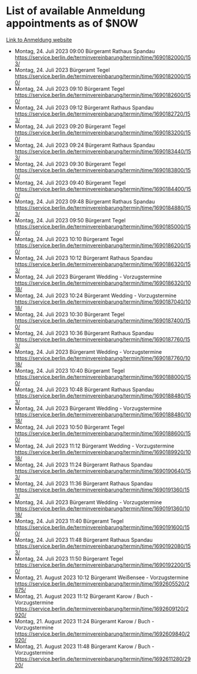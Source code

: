 # List of available Anmeldung appointments as of $NOW
[Link to Anmeldung website](https://service.berlin.de/terminvereinbarung/termin/tag.php?termin=1&anliegen[]=120686&dienstleisterlist=122210,122217,327316,122219,327312,122227,327314,122231,327346,122243,327348,122254,122252,329742,122260,329745,122262,329748,122271,327278,122273,327274,122277,327276,330436,122280,327294,122282,327290,122284,327292,122291,327270,122285,327266,122286,327264,122296,327268,150230,329760,122297,327286,122294,327284,122312,329763,122314,329775,122304,327330,122311,327334,122309,327332,317869,122281,327352,122279,329772,122283,122276,327324,122274,327326,122267,329766,122246,327318,122251,327320,122257,327322,122208,327298,122226,327300&herkunft=http%3A%2F%2Fservice.berlin.de%2Fdienstleistung%2F120686%2F)
- Montag, 24. Juli 2023 09:00 Bürgeramt Rathaus Spandau https://service.berlin.de/terminvereinbarung/termin/time/1690182000/153/
- Montag, 24. Juli 2023  Bürgeramt Tegel https://service.berlin.de/terminvereinbarung/termin/time/1690182000/150/
- Montag, 24. Juli 2023 09:10 Bürgeramt Tegel https://service.berlin.de/terminvereinbarung/termin/time/1690182600/150/
- Montag, 24. Juli 2023 09:12 Bürgeramt Rathaus Spandau https://service.berlin.de/terminvereinbarung/termin/time/1690182720/153/
- Montag, 24. Juli 2023 09:20 Bürgeramt Tegel https://service.berlin.de/terminvereinbarung/termin/time/1690183200/150/
- Montag, 24. Juli 2023 09:24 Bürgeramt Rathaus Spandau https://service.berlin.de/terminvereinbarung/termin/time/1690183440/153/
- Montag, 24. Juli 2023 09:30 Bürgeramt Tegel https://service.berlin.de/terminvereinbarung/termin/time/1690183800/150/
- Montag, 24. Juli 2023 09:40 Bürgeramt Tegel https://service.berlin.de/terminvereinbarung/termin/time/1690184400/150/
- Montag, 24. Juli 2023 09:48 Bürgeramt Rathaus Spandau https://service.berlin.de/terminvereinbarung/termin/time/1690184880/153/
- Montag, 24. Juli 2023 09:50 Bürgeramt Tegel https://service.berlin.de/terminvereinbarung/termin/time/1690185000/150/
- Montag, 24. Juli 2023 10:10 Bürgeramt Tegel https://service.berlin.de/terminvereinbarung/termin/time/1690186200/150/
- Montag, 24. Juli 2023 10:12 Bürgeramt Rathaus Spandau https://service.berlin.de/terminvereinbarung/termin/time/1690186320/153/
- Montag, 24. Juli 2023  Bürgeramt Wedding - Vorzugstermine https://service.berlin.de/terminvereinbarung/termin/time/1690186320/1018/
- Montag, 24. Juli 2023 10:24 Bürgeramt Wedding - Vorzugstermine https://service.berlin.de/terminvereinbarung/termin/time/1690187040/1018/
- Montag, 24. Juli 2023 10:30 Bürgeramt Tegel https://service.berlin.de/terminvereinbarung/termin/time/1690187400/150/
- Montag, 24. Juli 2023 10:36 Bürgeramt Rathaus Spandau https://service.berlin.de/terminvereinbarung/termin/time/1690187760/153/
- Montag, 24. Juli 2023  Bürgeramt Wedding - Vorzugstermine https://service.berlin.de/terminvereinbarung/termin/time/1690187760/1018/
- Montag, 24. Juli 2023 10:40 Bürgeramt Tegel https://service.berlin.de/terminvereinbarung/termin/time/1690188000/150/
- Montag, 24. Juli 2023 10:48 Bürgeramt Rathaus Spandau https://service.berlin.de/terminvereinbarung/termin/time/1690188480/153/
- Montag, 24. Juli 2023  Bürgeramt Wedding - Vorzugstermine https://service.berlin.de/terminvereinbarung/termin/time/1690188480/1018/
- Montag, 24. Juli 2023 10:50 Bürgeramt Tegel https://service.berlin.de/terminvereinbarung/termin/time/1690188600/150/
- Montag, 24. Juli 2023 11:12 Bürgeramt Wedding - Vorzugstermine https://service.berlin.de/terminvereinbarung/termin/time/1690189920/1018/
- Montag, 24. Juli 2023 11:24 Bürgeramt Rathaus Spandau https://service.berlin.de/terminvereinbarung/termin/time/1690190640/153/
- Montag, 24. Juli 2023 11:36 Bürgeramt Rathaus Spandau https://service.berlin.de/terminvereinbarung/termin/time/1690191360/153/
- Montag, 24. Juli 2023  Bürgeramt Wedding - Vorzugstermine https://service.berlin.de/terminvereinbarung/termin/time/1690191360/1018/
- Montag, 24. Juli 2023 11:40 Bürgeramt Tegel https://service.berlin.de/terminvereinbarung/termin/time/1690191600/150/
- Montag, 24. Juli 2023 11:48 Bürgeramt Rathaus Spandau https://service.berlin.de/terminvereinbarung/termin/time/1690192080/153/
- Montag, 24. Juli 2023 11:50 Bürgeramt Tegel https://service.berlin.de/terminvereinbarung/termin/time/1690192200/150/
- Montag, 21. August 2023 10:12 Bürgeramt Weißensee - Vorzugstermine https://service.berlin.de/terminvereinbarung/termin/time/1692605520/2875/
- Montag, 21. August 2023 11:12 Bürgeramt Karow / Buch - Vorzugstermine https://service.berlin.de/terminvereinbarung/termin/time/1692609120/2920/
- Montag, 21. August 2023 11:24 Bürgeramt Karow / Buch - Vorzugstermine https://service.berlin.de/terminvereinbarung/termin/time/1692609840/2920/
- Montag, 21. August 2023 11:48 Bürgeramt Karow / Buch - Vorzugstermine https://service.berlin.de/terminvereinbarung/termin/time/1692611280/2920/

